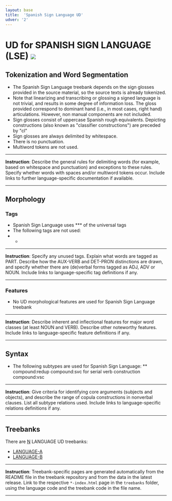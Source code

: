 ```yaml
---
layout: base
title:  'Spanish Sign Language UD'
udver: '2'
---
```


# UD for SPANISH SIGN LANGUAGE (LSE) <span class="flagspan"><img class="flag" src="../../flags/svg/AQ.svg" /></span>

## Tokenization and Word Segmentation

* The Spanish Sign Language treebank depends on the sign glosses provided in the source material, so the source texts is already tokenized.
* Note that linearizing and transcribing or glossing a signed language is not trivial, and results in some degree of information loss. The gloss provided correspond to dominant hand (i.e., in most cases, right hand) articulations. However, non manual components are not included.
* Sign glosses consist of uppercase Spanish rough equivalents. Depicting constructions (also known as "classifier constructions") are preceded by "cl"
* Sign glosses are always delimited by whitespace.
* There is no punctuation.
* Multiword tokens are not used. 

---
**Instruction**: Describe the general rules for delimiting words (for example, based on whitespace and punctuation) and exceptions to these rules. Specify whether words with spaces and/or multiword tokens occur. Include links to further language-specific documentation if available.

---

## Morphology

### Tags

* Spanish Sign Language uses *** of the universal tags
* The following tags are not used:
* *

---
**Instruction**: Specify any unused tags. Explain what words are tagged as PART. Describe how the AUX-VERB and DET-PRON distinctions are drawn, and specify whether there are (de)verbal forms tagged as ADJ, ADV or NOUN. Include links to language-specific tag definitions if any.

---

### Features

* No UD morphological features are used for Spanish Sign Language treebank

---
**Instruction**: Describe inherent and inflectional features for major word classes (at least NOUN and VERB). Describe other noteworthy features. Include links to language-specific feature definitions if any.

---

## Syntax

* The following subtypes are used for Spanish Sign Language:
** compound:redup
  compound:svc for serial verb construction
  compound:vsc

---
**Instruction**: Give criteria for identifying core arguments (subjects and objects), and describe the range of copula constructions in nonverbal clauses. List all subtype relations used. Include links to language-specific relations definitions if any.

---

## Treebanks

There are [N](../treebanks/LCODE-comparison.html) LANGUAGE UD treebanks:

  * [LANGUAGE-A](../treebanks/LCODE_a/index.html)
  * [LANGUAGE-B](../treebanks/LCODE_b/index.html)

---
**Instruction**: Treebank-specific pages are generated automatically from the README file in the treebank repository and
from the data in the latest release. Link to the respective `*-index.html` page in the `treebanks` folder, using the language code
and the treebank code in the file name.

---
